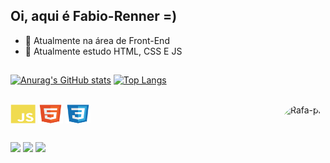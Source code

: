 ## Oi, aqui é Fabio-Renner =) 

- 🔭 Atualmente na área de Front-End
- 🌱 Atualmente estudo HTML, CSS E JS
##
[![Anurag's GitHub stats](https://github-readme-stats.vercel.app/api?username=Fabio-Renner&count_private=true&show_icons=true&theme=tokyonight)](https://github.com/Fabio-Renner/github-readme-stats)
[![Top Langs](https://github-readme-stats.vercel.app/api/top-langs/?username=Fabio-Renner&layout=compact&theme=tokyonight)](https://github.com/Fabio-Renner/github-readme-stats)

<div style="display: inline_block"><br>
  <img align="center" alt="Rafa-Js" height="30" width="40" src="https://raw.githubusercontent.com/devicons/devicon/master/icons/javascript/javascript-plain.svg">
  <img align="center" alt="Rafa-HTML" height="30" width="40" src="https://raw.githubusercontent.com/devicons/devicon/master/icons/html5/html5-original.svg">
  <img align="center" alt="Rafa-CSS" height="30" width="40" src="https://raw.githubusercontent.com/devicons/devicon/master/icons/css3/css3-original.svg">
   <img align="right" alt="Rafa-pic" height="100" style="border-radius:50px;" src="https://media4.giphy.com/media/j4q4h9uWKWwnYT1k3Z/100.webp?cid=ecf05e478f1zilerzncyf7ktbpnegc8jjxr6aloqzzg98v7n&rid=100.webp&ct=g">
</div>
  
  ##

<div> 
  <a href="https://www.instagram.com/fabeta_/" target="_blank"><img src="https://img.shields.io/badge/-Instagram-%23E4405F?style=for-the-badge&logo=instagram&logoColor=white" target="_blank"></a>
  <a href = "mailto:fabio.renner.rcp@gmail.com"><img src="https://img.shields.io/badge/-Gmail-%23333?style=for-the-badge&logo=gmail&logoColor=white" target="_blank"></a>
  <a href="https://www.linkedin.com/in/fabio-renner-863765249/" target="_blank"><img src="https://img.shields.io/badge/-LinkedIn-%230077B5?style=for-the-badge&logo=linkedin&logoColor=white" target="_blank"></a> 
  
</div>
